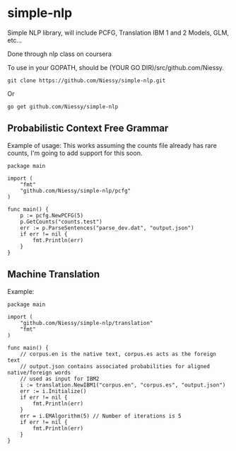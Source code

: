 <h1>simple-nlp</h1>

Simple NLP library, will include PCFG, Translation IBM 1 and 2 Models, GLM, etc...

Done through nlp class on coursera

To use in your GOPATH, should be (YOUR GO DIR)/src/github.com/Niessy.
	
    git clone https://github.com/Niessy/simple-nlp.git
    
Or

    go get github.com/Niessy/simple-nlp

<h2> Probabilistic Context Free Grammar </h2>

Example of usage: This works assuming the counts file already has rare counts, I'm going to add support for this soon.

    package main

    import (
        "fmt"
	    "github.com/Niessy/simple-nlp/pcfg"
    )

    func main() {
	    p := pcfg.NewPCFG(5)
	    p.GetCounts("counts.test")
	    err := p.ParseSentences("parse_dev.dat", "output.json")
	    if err != nil {
		    fmt.Println(err)
	    }
    }
    
<h2> Machine Translation </h2>
    
Example:

	package main
	
	import (
		"github.com/Niessy/simple-nlp/translation"
		"fmt"
	)
	
	func main() {
		// corpus.en is the native text, corpus.es acts as the foreign text
		// output.json contains associated probabilities for aligned native/foreign words
		// used as input for IBM2
		i := translation.NewIBM1("corpus.en", "corpus.es", "output.json")
		err := i.Initialize()
		if err != nil {
			fmt.Println(err)
		}
		err = i.EMAlgorithm(5) // Number of iterations is 5
		if err != nil {
			fmt.Println(err)
		}
	}

    

